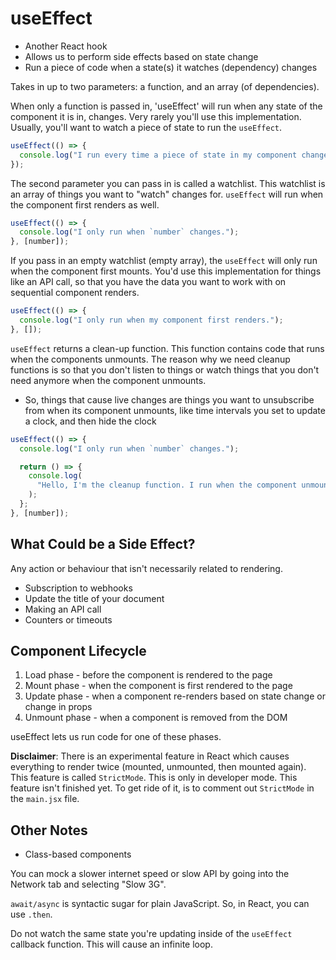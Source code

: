 # useEffect

- Another React hook
- Allows us to perform side effects based on state change
- Run a piece of code when a state(s) it watches (dependency) changes

Takes in up to two parameters: a function, and an array (of dependencies).

When only a function is passed in, 'useEffect' will run when any state of the component it is in, changes. Very rarely you'll use this implementation. Usually, you'll want to watch a piece of state to run the `useEffect`.

```jsx
useEffect(() => {
  console.log("I run every time a piece of state in my component changes.");
});
```

The second parameter you can pass in is called a watchlist. This watchlist is an array of things you want to "watch" changes for. `useEffect` will run when the component first renders as well.

```jsx
useEffect(() => {
  console.log("I only run when `number` changes.");
}, [number]);
```

If you pass in an empty watchlist (empty array), the `useEffect` will only run when the component first mounts. You'd use this implementation for things like an API call, so that you have the data you want to work with on sequential component renders.

```jsx
useEffect(() => {
  console.log("I only run when my component first renders.");
}, []);
```

`useEffect` returns a clean-up function. This function contains code that runs when the components unmounts. The reason why we need cleanup functions is so that you don't listen to things or watch things that you don't need anymore when the component unmounts.

- So, things that cause live changes are things you want to unsubscribe from when its component unmounts, like time intervals you set to update a clock, and then hide the clock

```jsx
useEffect(() => {
  console.log("I only run when `number` changes.");

  return () => {
    console.log(
      "Hello, I'm the cleanup function. I run when the component unmounts!"
    );
  };
}, [number]);
```

## What Could be a Side Effect?

Any action or behaviour that isn't necessarily related to rendering.

- Subscription to webhooks
- Update the title of your document
- Making an API call
- Counters or timeouts

## Component Lifecycle

1. Load phase - before the component is rendered to the page
2. Mount phase - when the component is first rendered to the page
3. Update phase - when a component re-renders based on state change or change in props
4. Unmount phase - when a component is removed from the DOM

useEffect lets us run code for one of these phases.

**Disclaimer**: There is an experimental feature in React which causes everything to render twice (mounted, unmounted, then mounted again). This feature is called `StrictMode`. This is only in developer mode. This feature isn't finished yet. To get ride of it, is to comment out `StrictMode` in the `main.jsx` file.

## Other Notes

- Class-based components

You can mock a slower internet speed or slow API by going into the Network tab and selecting "Slow 3G".

`await/async` is syntactic sugar for plain JavaScript. So, in React, you can use `.then`.

Do not watch the same state you're updating inside of the `useEffect` callback function. This will cause an infinite loop.
